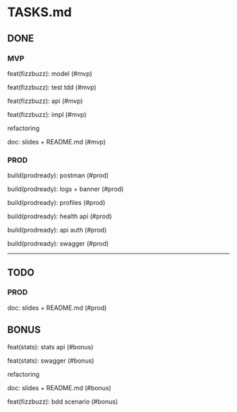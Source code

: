 TASKS.md
========

## DONE

### MVP

feat(fizzbuzz): model (#mvp)

feat(fizzbuzz): test tdd (#mvp)

feat(fizzbuzz): api (#mvp)

feat(fizzbuzz): impl (#mvp)

refactoring

doc: slides + README.md (#mvp)

### PROD

build(prodready): postman (#prod)

build(prodready): logs + banner (#prod)

build(prodready): profiles (#prod)

build(prodready): health api (#prod)

build(prodready): api auth (#prod)

build(prodready): swagger (#prod)

--- 

## TODO

### PROD

doc: slides + README.md (#prod)

## BONUS

feat(stats): stats api (#bonus)

feat(stats): swagger (#bonus)

refactoring

doc: slides + README.md (#bonus)

feat(fizzbuzz): bdd scenario (#bonus)
